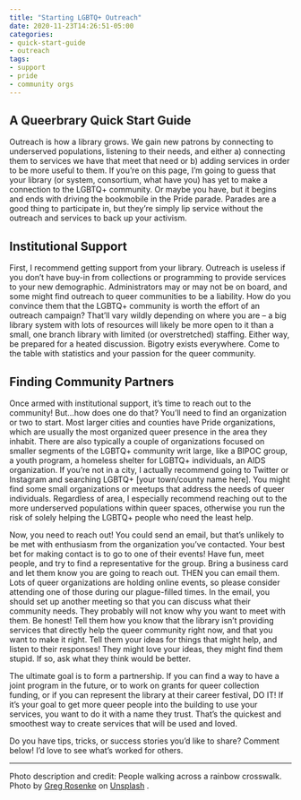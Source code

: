 ```yaml
---
title: "Starting LGBTQ+ Outreach"
date: 2020-11-23T14:26:51-05:00
categories:
- quick-start-guide
- outreach
tags:
- support
- pride
- community orgs
---
```


## A Queerbrary Quick Start Guide

Outreach is how a library grows. We gain new patrons by connecting to underserved populations, listening to their needs, and either a) connecting them to services we have that meet that need or b) adding services in order to be more useful to them. If you’re on this page, I’m going to guess that your library (or system, consortium, what have you) has yet to make a connection to the LGBTQ+ community. Or maybe you have, but it begins and ends with driving the bookmobile in the Pride parade. Parades are a good thing to participate in, but they’re simply lip service without the outreach and services to back up your activism.

## Institutional Support

First, I recommend getting support from your library. Outreach is useless if you don’t have buy-in from collections or programming to provide services to your new demographic. Administrators may or may not be on board, and some might find outreach to queer communities to be a liability. How do you convince them that the LGBTQ+ community is worth the effort of an outreach campaign? That’ll vary wildly depending on where you are – a big library system with lots of resources will likely be more open to it than a small, one branch library with limited (or overstretched) staffing. Either way, be prepared for a heated discussion. Bigotry exists everywhere. Come to the table with statistics and your passion for the queer community.

## Finding Community Partners

Once armed with institutional support, it’s time to reach out to the community! But…how does one do that? You’ll need to find an organization or two to start. Most larger cities and counties have Pride organizations, which are usually the most organized queer presence in the area they inhabit. There are also typically a couple of organizations focused on smaller segments of the LGBTQ+ community writ large, like a BIPOC group, a youth program, a homeless shelter for LGBTQ+ individuals, an AIDS organization. If you’re not in a city, I actually recommend going to Twitter or Instagram and searching LGBTQ+ [your town/county name here]. You might find some small organizations or meetups that address the needs of queer individuals. Regardless of area, I especially recommend reaching out to the more underserved populations within queer spaces, otherwise you run the risk of solely helping the LGBTQ+ people who need the least help.

Now, you need to reach out! You could send an email, but that’s unlikely to be met with enthusiasm from the organization you’ve contacted. Your best bet for making contact is to go to one of their events! Have fun, meet people, and try to find a representative for the group. Bring a business card and let them know you are going to reach out. THEN you can email them. Lots of queer organizations are holding online events, so please consider attending one of those during our plague-filled times. In the email, you should set up another meeting so that you can discuss what their community needs. They probably will not know why you want to meet with them. Be honest! Tell them how you know that the library isn’t providing services that directly help the queer community right now, and that you want to make it right. Tell them your ideas for things that might help, and listen to their responses! They might love your ideas, they might find them stupid. If so, ask what they think would be better.

The ultimate goal is to form a partnership. If you can find a way to have a joint program in the future, or to work on grants for queer collection funding, or if you can represent the library at their career festival, DO IT! If it’s your goal to get more queer people into the building to use your services, you want to do it with a name they trust. That’s the quickest and smoothest way to create services that will be used and loved.

Do you have tips, tricks, or success stories you’d like to share? Comment below! I’d love to see what’s worked for others.

---

Photo description and credit: People walking across a rainbow crosswalk. Photo by <a href="https://unsplash.com/@greg_rosenke?utm_source=unsplash&utm_medium=referral&utm_content=creditCopyText">Greg Rosenke</a> on <a href="https://unsplash.com/photos/AqK0Sw2Gj-c?utm_source=unsplash&utm_medium=referral&utm_content=creditCopyText">Unsplash</a>
  .